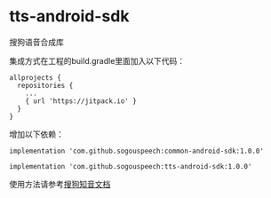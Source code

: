 # tts-android-sdk
搜狗语音合成库

集成方式在工程的build.gradle里面加入以下代码：
```
allprojects {
  repositories {
    ... 
    { url 'https://jitpack.io' }
  }
}
```
增加以下依赖：
```
implementation 'com.github.sogouspeech:common-android-sdk:1.0.0'
```
```
implementation 'com.github.sogouspeech:tts-android-sdk:1.0.0'
```

使用方法请参考[搜狗知音文档](https://docs.zhiyin.sogou.com/docs/tts/sdk)
